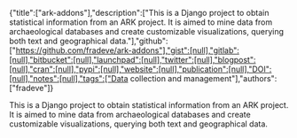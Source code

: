 {"title":["ark-addons"],"description":["This is a Django project to obtain statistical information from an ARK project. It is aimed to mine data from archaeological databases and create customizable visualizations, querying both text and geographical data."],"github":["https://github.com/fradeve/ark-addons"],"gist":[null],"gitlab":[null],"bitbucket":[null],"launchpad":[null],"twitter":[null],"blogpost":[null],"cran":[null],"pypi":[null],"website":[null],"publication":[null],"DOI":[null],"notes":[null],"tags":["Data collection and management"],"authors":["fradeve"]}

This is a Django project to obtain statistical information from an ARK project. It is aimed to mine data from archaeological databases and create customizable visualizations, querying both text and geographical data.